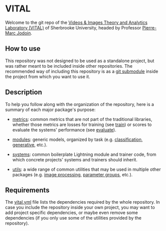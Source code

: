 # VITAL

Welcome to the git repo of the [Videos & Images Theory and Analytics Laboratory (VITAL)](http://vital.dinf.usherbrooke.ca/ "VITAL home page")
of Sherbrooke University, headed by Professor [Pierre-Marc Jodoin](http://info.usherbrooke.ca/pmjodoin/).

## How to use
This repository was not designed to be used as a standalone project, but was rather meant to be included inside other
repositories. The recommended way of including this repository is as a [git submodule](https://git-scm.com/book/en/v2/Git-Tools-Submodules)
inside the project from which you want to use it.

## Description
To help you follow along with the organization of the repository, here is a summary of each major package's purpose:

- [metrics](metrics): common metrics that are not part of the traditional libraries, whether those metrics are losses for
training (see [train](metrics/train)) or scores to evaluate the systems' performance (see [evaluate](metrics/evaluate)).

- [modules](modules): generic models, organized by task (e.g. [classification](modules/segmentation),
[generative](modules/generative), etc.).

- [systems](systems): common boilerplate Lightning module and trainer code, from which concrete projects' systems and
trainers should inherit.

- [utils](utils): a wide range of common utilities that may be used in multiple other packages
(e.g. [image processing](utils/image), [parameter groups](utils/parameters.py), etc.).

## Requirements
The [vital.yml](vital.yml) file lists the dependencies required by the whole repository. In case you include the repository inside
your own project, you may want to add project specific dependencies, or maybe even remove some dependencies (if you only
use some of the utilities provided by the repository).
